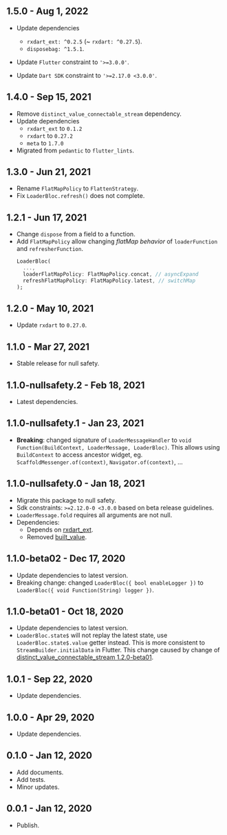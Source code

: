 ## 1.5.0 - Aug 1, 2022

*   Update dependencies
    * `rxdart_ext: ^0.2.5` (~ `rxdart: ^0.27.5`).
    * `disposebag: ^1.5.1`.

*   Update `Flutter` constraint to `'>=3.0.0'`.
*   Update `Dart SDK` constraint to `'>=2.17.0 <3.0.0'`.

## 1.4.0 - Sep 15, 2021

*   Remove `distinct_value_connectable_stream` dependency.
*   Update dependencies
    * `rxdart_ext` to `0.1.2`
    * `rxdart` to `0.27.2`
    * `meta` to `1.7.0`
*   Migrated from `pedantic` to `flutter_lints`.

## 1.3.0 - Jun 21, 2021

*   Rename `FlatMapPolicy` to `FlattenStrategy`.
*   Fix `LoaderBloc.refresh()` does not complete.

## 1.2.1 - Jun 17, 2021

*   Change `dispose` from a field to a function.
*   Add `FlatMapPolicy` allow changing _flatMap behavior_ of `loaderFunction` and `refresherFunction`.
    ```dart
    LoaderBloc(
      ...,
      loaderFlatMapPolicy: FlatMapPolicy.concat, // asyncExpand
      refreshFlatMapPolicy: FlatMapPolicy.latest, // switchMap
    );
    ```

## 1.2.0 - May 10, 2021

*   Update `rxdart` to `0.27.0`.

## 1.1.0 - Mar 27, 2021

*   Stable release for null safety.

## 1.1.0-nullsafety.2 - Feb 18, 2021

*   Latest dependencies.

## 1.1.0-nullsafety.1 - Jan 23, 2021

*   **Breaking**: changed signature of `LoaderMessageHandler` to `void Function(BuildContext, LoaderMessage, LoaderBloc)`.
    This allows using `BuildContext` to access ancestor widget, eg. `ScaffoldMessenger.of(context)`, `Navigator.of(context)`, ...

## 1.1.0-nullsafety.0 - Jan 18, 2021
*   Migrate this package to null safety.
*   Sdk constraints: `>=2.12.0-0 <3.0.0` based on beta release guidelines.
*   `LoaderMessage.fold` requires all arguments are not null.
*   Dependencies:
    -   Depends on [rxdart_ext](https://pub.dev/packages/rxdart_ext). 
    -   Removed [built_value](https://pub.dev/packages/built_value).

## 1.1.0-beta02 - Dec 17, 2020
*   Update dependencies to latest version.
*   Breaking change: changed `LoaderBloc({ bool enableLogger })` to `LoaderBloc({ void Function(String) logger })`.

## 1.1.0-beta01 - Oct 18, 2020

*   Update dependencies to latest version.
*   `LoaderBloc.state$` will not replay the latest state, use `LoaderBloc.state$.value` getter instead. 
    This is more consistent to `StreamBuilder.initialData` in Flutter.
    This change caused by change of [distinct_value_connectable_stream 1.2.0-beta01](https://pub.dev/packages/distinct_value_connectable_stream/versions/1.2.0-beta01/changelog).

## 1.0.1 - Sep 22, 2020

* Update dependencies.

## 1.0.0 - Apr 29, 2020

* Update dependencies.

## 0.1.0 - Jan 12, 2020

* Add documents.
* Add tests.
* Minor updates.

## 0.0.1 - Jan 12, 2020

* Publish.
